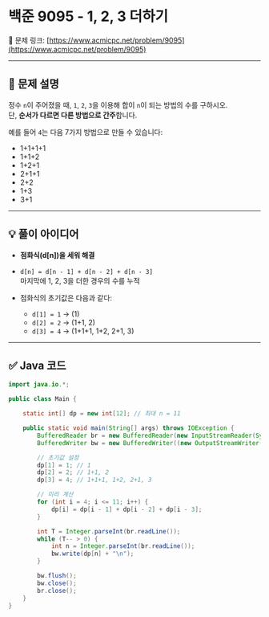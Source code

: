 # 백준 9095 - 1, 2, 3 더하기

🔗 문제 링크: [https://www.acmicpc.net/problem/9095](https://www.acmicpc.net/problem/9095)

---

## 📝 문제 설명

정수 `n`이 주어졌을 때, `1`, `2`, `3`을 이용해 합이 `n`이 되는 방법의 수를 구하시오.  
단, **순서가 다르면 다른 방법으로 간주**합니다.

예를 들어 `4`는 다음 7가지 방법으로 만들 수 있습니다:

- 1+1+1+1  
- 1+1+2  
- 1+2+1  
- 2+1+1  
- 2+2  
- 1+3  
- 3+1

---

## 💡 풀이 아이디어

- **점화식(d[n])을 세워 해결**  
- `d[n] = d[n - 1] + d[n - 2] + d[n - 3]`  
  마지막에 1, 2, 3을 더한 경우의 수를 누적

- 점화식의 초기값은 다음과 같다:
  - `d[1] = 1` → (1)
  - `d[2] = 2` → (1+1, 2)
  - `d[3] = 4` → (1+1+1, 1+2, 2+1, 3)

---

## ✅ Java 코드

```java
import java.io.*;

public class Main {

    static int[] dp = new int[12]; // 최대 n = 11

    public static void main(String[] args) throws IOException {
        BufferedReader br = new BufferedReader(new InputStreamReader(System.in));
        BufferedWriter bw = new BufferedWriter((new OutputStreamWriter(System.out)));

        // 초기값 설정
        dp[1] = 1; // 1
        dp[2] = 2; // 1+1, 2
        dp[3] = 4; // 1+1+1, 1+2, 2+1, 3

        // 미리 계산
        for (int i = 4; i <= 11; i++) {
            dp[i] = dp[i - 1] + dp[i - 2] + dp[i - 3];
        }

        int T = Integer.parseInt(br.readLine());
        while (T-- > 0) {
            int n = Integer.parseInt(br.readLine());
            bw.write(dp[n] + "\n");
        }

        bw.flush();
        bw.close();
        br.close();
    }
}
```